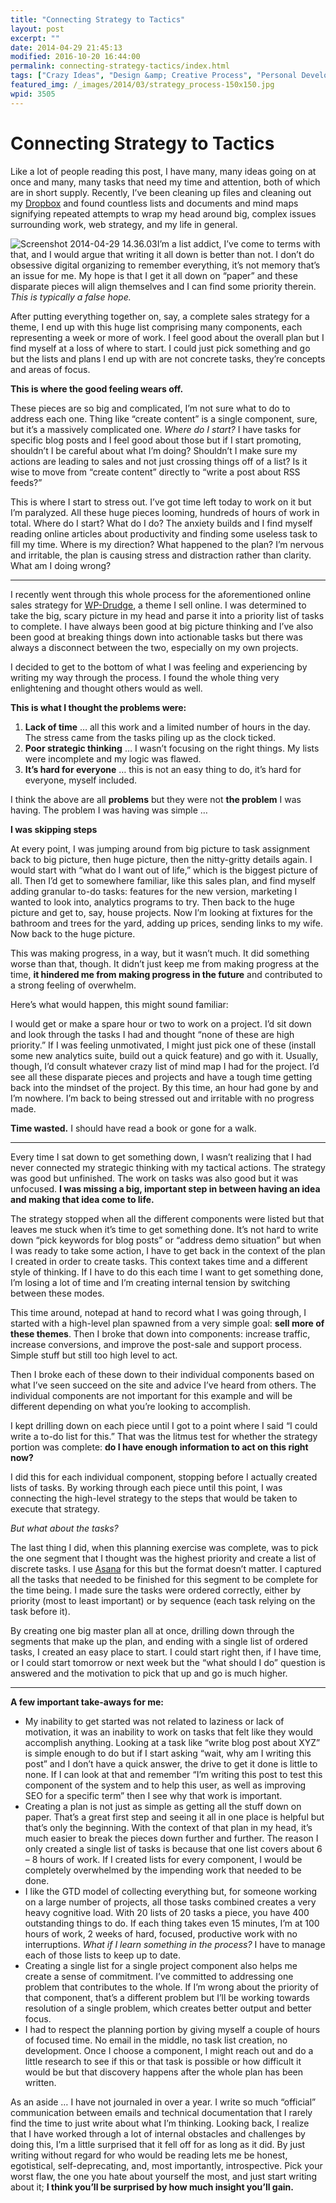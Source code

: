 ```yaml
---
title: "Connecting Strategy to Tactics"
layout: post
excerpt: ""
date: 2014-04-29 21:45:13
modified: 2016-10-20 16:44:00
permalink: connecting-strategy-tactics/index.html
tags: ["Crazy Ideas", "Design &amp; Creative Process", "Personal Development"]
featured_img: /_images/2014/03/strategy_process-150x150.jpg
wpid: 3505
---
```


# Connecting Strategy to Tactics

Like a lot of people reading this post, I have many, many ideas going on at once and many, many tasks that need my time and attention, both of which are in short supply. Recently, I’ve been cleaning up files and cleaning out my [Dropbox](https://db.tt/JsDYt1P) and found countless lists and documents and mind maps signifying repeated attempts to wrap my head around big, complex issues surrounding work, web strategy, and my life in general.

![Screenshot 2014-04-29 14.36.03](/_images/2014/03/Screenshot-2014-04-29-14.36.03-300x190.png)I’m a list addict, I’ve come to terms with that, and I would argue that writing it all down is better than not. I don’t do obsessive digital organizing to remember everything, it’s not memory that’s an issue for me. My hope is that I get it all down on “paper” and these disparate pieces will align themselves and I can find some priority therein. *This is typically a false hope.*

After putting everything together on, say, a complete sales strategy for a theme, I end up with this huge list comprising many components, each representing a week or more of work. I feel good about the overall plan but I find myself at a loss of where to start. I could just pick something and go but the lists and plans I end up with are not concrete tasks, they’re concepts and areas of focus.

**This is where the good feeling wears off.**

These pieces are so big and complicated, I’m not sure what to do to address each one. Thing like “create content” is a single component, sure, but it’s a massively complicated one. *Where do I start?* I have tasks for specific blog posts and I feel good about those but if I start promoting, shouldn’t I be careful about what I’m doing? Shouldn’t I make sure my actions are leading to sales and not just crossing things off of a list? Is it wise to move from “create content” directly to “write a post about RSS feeds?”

This is where I start to stress out. I’ve got time left today to work on it but I’m paralyzed. All these huge pieces looming, hundreds of hours of work in total. Where do I start? What do I do? The anxiety builds and I find myself reading online articles about productivity and finding some useless task to fill my time. Where is my direction? What happened to the plan? I’m nervous and irritable, the plan is causing stress and distraction rather than clarity. What am I doing wrong?

- - - - - -

I recently went through this whole process for the aforementioned online sales strategy for [WP-Drudge](http://wpdrudge.com), a theme I sell online. I was determined to take the big, scary picture in my head and parse it into a priority list of tasks to complete. I have always been good at big picture thinking and I’ve also been good at breaking things down into actionable tasks but there was always a disconnect between the two, especially on my own projects.

I decided to get to the bottom of what I was feeling and experiencing by writing my way through the process. I found the whole thing very enlightening and thought others would as well.

**This is what I thought the problems were:**

1. **Lack of time** … all this work and a limited number of hours in the day. The stress came from the tasks piling up as the clock ticked.
2. **Poor strategic thinking** … I wasn’t focusing on the right things. My lists were incomplete and my logic was flawed.
3. **It’s hard for everyone** … this is not an easy thing to do, it’s hard for everyone, myself included.

I think the above are all **problems** but they were not **the problem** I was having. The problem I was having was simple …

**I was skipping steps**

At every point, I was jumping around from big picture to task assignment back to big picture, then huge picture, then the nitty-gritty details again. I would start with “what do I want out of life,” which is the biggest picture of all. Then I’d get to somewhere familiar, like this sales plan, and find myself adding granular to-do tasks: features for the new version, marketing I wanted to look into, analytics programs to try. Then back to the huge picture and get to, say, house projects. Now I’m looking at fixtures for the bathroom and trees for the yard, adding up prices, sending links to my wife. Now back to the huge picture.

This was making progress, in a way, but it wasn’t much. It did something worse than that, though. It didn’t just keep me from making progress at the time, **it hindered me from making progress in the future** and contributed to a strong feeling of overwhelm.

Here’s what would happen, this might sound familiar:

I would get or make a spare hour or two to work on a project. I’d sit down and look through the tasks I had and thought “none of these are high priority.” If I was feeling unmotivated, I might just pick one of these (install some new analytics suite, build out a quick feature) and go with it. Usually, though, I’d consult whatever crazy list of mind map I had for the project. I’d see all these disparate pieces and projects and have a tough time getting back into the mindset of the project. By this time, an hour had gone by and I’m nowhere. I’m back to being stressed out and irritable with no progress made.

**Time wasted.** I should have read a book or gone for a walk.

- - - - - -

Every time I sat down to get something down, I wasn’t realizing that I had never connected my strategic thinking with my tactical actions. The strategy was good but unfinished. The work on tasks was also good but it was unfocused. **I was missing a big, important step in between having an idea and making that idea come to life.**

The strategy stopped when all the different components were listed but that leaves me stuck when it’s time to get something done. It’s not hard to write down “pick keywords for blog posts” or “address demo situation” but when I was ready to take some action, I have to get back in the context of the plan I created in order to create tasks. This context takes time and a different style of thinking. If I have to do this each time I want to get something done, I’m losing a lot of time and I’m creating internal tension by switching between these modes.

This time around, notepad at hand to record what I was going through, I started with a high-level plan spawned from a very simple goal: **sell more of these themes**. Then I broke that down into components: increase traffic, increase conversions, and improve the post-sale and support process. Simple stuff but still too high level to act.

Then I broke each of these down to their individual components based on what I’ve seen succeed on the site and advice I’ve heard from others. The individual components are not important for this example and will be different depending on what you’re looking to accomplish.

I kept drilling down on each piece until I got to a point where I said “I could write a to-do list for this.” That was the litmus test for whether the strategy portion was complete: **do I have enough information to act on this right now?**

I did this for each individual component, stopping before I actually created lists of tasks. By working through each piece until this point, I was connecting the high-level strategy to the steps that would be taken to execute that strategy.

*But what about the tasks?*

The last thing I did, when this planning exercise was complete, was to pick the one segment that I thought was the highest priority and create a list of discrete tasks. I use [Asana](http://asana.com) for this but the format doesn’t matter. I captured all the tasks that needed to be finished for this segment to be complete for the time being. I made sure the tasks were ordered correctly, either by priority (most to least important) or by sequence (each task relying on the task before it).

By creating one big master plan all at once, drilling down through the segments that make up the plan, and ending with a single list of ordered tasks, I created an easy place to start. I could start right then, if I have time, or I could start tomorrow or next week but the “what should I do” question is answered and the motivation to pick that up and go is much higher.

- - - - - -

**A few important take-aways for me:**

- My inability to get started was not related to laziness or lack of motivation, it was an inability to work on tasks that felt like they would accomplish anything. Looking at a task like “write blog post about XYZ” is simple enough to do but if I start asking “wait, why am I writing this post” and I don’t have a quick answer, the drive to get it done is little to none. If I can look at that and remember “I’m writing this post to test this component of the system and to help this user, as well as improving SEO for a specific term” then I see why that work is important.
- Creating a plan is not just as simple as getting all the stuff down on paper. That’s a great first step and seeing it all in one place is helpful but that’s only the beginning. With the context of that plan in my head, it’s much easier to break the pieces down further and further. The reason I only created a single list of tasks is because that one list covers about 6 – 8 hours of work. If I created lists for every component, I would be completely overwhelmed by the impending work that needed to be done.
- I like the GTD model of collecting everything but, for someone working on a large number of projects, all those tasks combined creates a very heavy cognitive load. With 20 lists of 20 tasks a piece, you have 400 outstanding things to do. If each thing takes even 15 minutes, I’m at 100 hours of work, 2 weeks of hard, focused, productive work with no interruptions. *What if I learn something in the process?* I have to manage each of those lists to keep up to date.
- Creating a single list for a single project component also helps me create a sense of commitment. I’ve committed to addressing one problem that contributes to the whole. If I’m wrong about the priority of that component, that’s a different problem but I’ll be working towards resolution of a single problem, which creates better output and better focus.
- I had to respect the planning portion by giving myself a couple of hours of focused time. No email in the middle, no task list creation, no development. Once I choose a component, I might reach out and do a little research to see if this or that task is possible or how difficult it would be but that discovery happens after the whole plan has been written.

As an aside … I have not journaled in over a year. I write so much “official” communication between emails and technical documentation that I rarely find the time to just write about what I’m thinking. Looking back, I realize that I have worked through a lot of internal obstacles and challenges by doing this, I’m a little surprised that it fell off for as long as it did. By just writing without regard for who would be reading lets me be honest, egotistical, self-deprecating, and, most importantly, introspective. Pick your worst flaw, the one you hate about yourself the most, and just start writing about it; **I think you’ll be surprised by how much insight you’ll gain.**